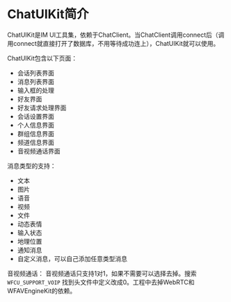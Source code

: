 # ChatUIKit简介
ChatUIKit是IM UI工具集，依赖于ChatClient。当ChatClient调用connect后（调用connect就直接打开了数据库，不用等待成功连上），ChatUIKit就可以使用。

ChatUIKit包含以下页面：
* 会话列表界面
* 消息列表界面
* 输入框的处理
* 好友界面
* 好友请求处理界面
* 会话设置界面
* 个人信息界面
* 群组信息界面
* 频道信息界面
* 音视频通话界面

消息类型的支持：
* 文本
* 图片
* 语音
* 视频
* 文件
* 动态表情
* 输入状态
* 地理位置
* 通知消息
* 自定义消息，可以自己添加任意类型消息

音视频通话：
音视频通话只支持1对1，如果不需要可以选择去掉。搜索```WFCU_SUPPORT_VOIP``` 找到头文件中定义改成0。工程中去掉WebRTC和WFAVEngineKit的依赖。
